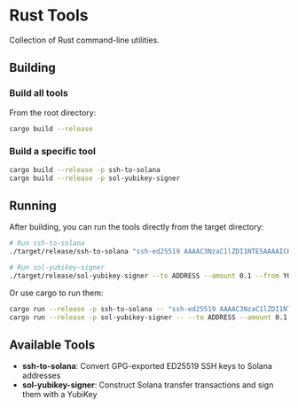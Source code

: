 # Rust Tools

Collection of Rust command-line utilities.

## Building

### Build all tools

From the root directory:

```bash
cargo build --release
```

### Build a specific tool

```bash
cargo build --release -p ssh-to-solana
cargo build --release -p sol-yubikey-signer
```

## Running

After building, you can run the tools directly from the target directory:

```bash
# Run ssh-to-solana
./target/release/ssh-to-solana "ssh-ed25519 AAAAC3NzaC1lZDI1NTE5AAAAICKoK0n5DHVMeDCw3XVZUYxhgdQIYJADIyaSF7J8Rz1E openpgp:0x98DF58F5"

# Run sol-yubikey-signer
./target/release/sol-yubikey-signer --to ADDRESS --amount 0.1 --from YOUR_ADDRESS --network devnet
```

Or use cargo to run them:

```bash
cargo run --release -p ssh-to-solana -- "ssh-ed25519 AAAAC3NzaC1lZDI1NTE5AAAAICKoK0n5DHVMeDCw3XVZUYxhgdQIYJADIyaSF7J8Rz1E openpgp:0x98DF58F5"
cargo run --release -p sol-yubikey-signer -- --to ADDRESS --amount 0.1 --network devnet --verify
```

## Available Tools

- **ssh-to-solana**: Convert GPG-exported ED25519 SSH keys to Solana addresses
- **sol-yubikey-signer**: Construct Solana transfer transactions and sign them with a YubiKey
